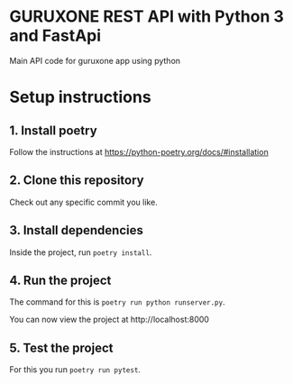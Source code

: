 # GURUXONE REST API with Python 3 and FastApi
Main API code for guruxone app using python


# Setup instructions

## 1. Install poetry

Follow the instructions at https://python-poetry.org/docs/#installation

## 2. Clone this repository

Check out any specific commit you like.

## 3. Install dependencies

Inside the project, run `poetry install`.

## 4. Run the project

The command for this is `poetry run python runserver.py`.

You can now view the project at http://localhost:8000

## 5. Test the project

For this you run `poetry run pytest`.